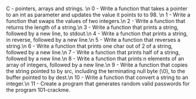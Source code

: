 C - pointers, arrays and strings. \n
0 - Write a function that takes a pointer to an int as parameter and updates the value it points to to 98. \n
1 - Write a function that swaps the values of two integers.\n
2 - Write a function that returns the length of a string.\n
3 - Write a function that prints a string, followed by a new line, to stdout.\n
4 - Write a function that prints a string, in reverse, followed by a new line.\n
5 - Write a function that reverses a string.\n
6 - Write a function that prints one char out of 2 of a string, followed by a new line.\n
7 - Write a function that prints half of a string, followed by a new line.\n
8 - Write a function that prints n elements of an array of integers, followed by a new line.\n
9 - Write a function that copies the string pointed to by src, including the terminating null byte (\0), to the buffer pointed to by dest.\n
10 - Write a function that convert a string to an integer.\n
11 - Create a program that generates random valid passwords for the program 101-crackme.
